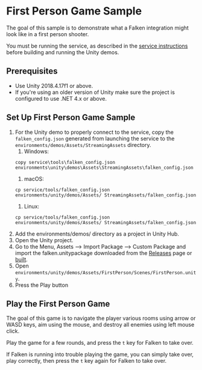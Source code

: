 # First Person Game Sample

The goal of this sample is to demonstrate what a Falken integration might look
like in a first person shooter.

You must be running the service, as described in the
[service instructions](../../../../../service/README.md)
before building and running the Unity demos.

## Prerequisites

- Use Unity 2018.4.17f1 or above.
- If you're using an older version of Unity make sure the project is configured
to use .NET 4.x or above.

## Set Up First Person Game Sample

1. For the Unity demo to properly connect to the service, copy the
   `falken_config.json` generated from launching the service to the
   `environments/demos/Assets/StreamingAssets` directory.
   1. Windows:
   ```
   copy service\tools\falken_config.json environments\unity\demos\Assets\StreamingAssets\falken_config.json
   ```
   1. macOS:
   ```
   cp service/tools/falken_config.json environments/unity/demos/Assets/ StreamingAssets/falken_config.json
   ```
   1. Linux:
   ```
   cp service/tools/falken_config.json environments/unity/demos/Assets/ StreamingAssets/falken_config.json
   ```
1. Add the environments/demos/ directory as a project in Unity Hub.
1. Open the Unity project.
1. Go to the Menu, Assets --> Import Package --> Custom Package and import the
falken.unitypackage downloaded from the
[Releases](https://github.com/google-research/falken/releases) page or
[built](../../../../../sdk/unity/README.md).
1. Open `environments/unity/demos/Assets/FirstPerson/Scenes/FirstPerson.unity`.
1. Press the Play button

## Play the First Person Game

The goal of this game is to navigate the player various rooms using arrow or
WASD keys, aim using the mouse, and destroy all enemies using left mouse click.

Play the game for a few rounds, and press the
`t` key for Falken to take over.

If Falken is running into trouble playing the game, you can simply take over,
play correctly, then press the `t` key again for Falken to take over.
